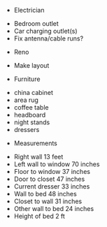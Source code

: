 * Electrician
 - Bedroom outlet
 - Car charging outlet(s)
 - Fix antenna/cable runs?

* Reno
- Make layout

* Furniture
- china cabinet
- area rug
- coffee table
- headboard
- night stands
- dressers

* Measurements
- Right wall 13 feet
- Left wall to window 70 inches
- Floor to window 37 inches
- Door to closet 47 inches
- Current dresser 33 inches
- Wall to bed 48 inches
- Closet to wall 31 inches
- Other wall to bed 24 inches
- Height of bed 2 ft


